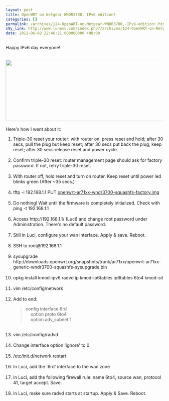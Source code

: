 ```yaml
---
layout: post
title: OpenWRT on Netgear WNDR3700, IPv6 edition!
categories: []
permalink: /archives/124-OpenWRT-on-Netgear-WNDR3700,-IPv6-edition!.html
s9y_link: http://www.lunesu.com/index.php?/archives/124-OpenWRT-on-Netgear-WNDR3700,-IPv6-edition!.html
date: 2011-06-08 22:46:21.000000000 +08:00
---
```

Happy IPv6 day everyone!<br />
<br />
<!-- s9ymdb:145 --><img class="serendipity_image_center" width="646" height="195"  src="http://www.lunesu.com/uploads/ipv6.PNG"  alt="" /><br />
<br />
Here's how I went about it:<br />
<ol><li>Triple-30 reset your router: with router on, press reset and hold; after 30 secs, pull the plug but keep reset; after 30 secs put back the plug, keep reset; after 30 secs release reset and power cycle.</li><br />
<li>Confirm triple-30 reset: router management page should ask for factory password. If not, retry triple-30 reset.</li><br />
<li>With router off, hold reset and turn on router. Keep reset until power led blinks green (After ~35 secs.)</li><br />
<li>tftp -i 192.168.1.1 PUT <a href="http://downloads.openwrt.org/backfire/10.03/ar71xx/openwrt-ar71xx-wndr3700-squashfs-factory.img">openwrt-ar71xx-wndr3700-squashfs-factory.img</a></li><br />
<li>Do nothing! Wait until the firmware is completely initialized. Check with ping -t 192.168.1.1</li><br />
<li>Access http://192.168.1.1/ (Luci) and change root password under Administration. There's no default password.</li><br />
<li>Still in Luci, configure your wan interface. Apply &amp; save. Reboot.</li><br />
<li>SSH to root@192.168.1.1</li><br />
<li>sysupgrade http://downloads.openwrt.org/snapshots/trunk/ar71xx/openwrt-ar71xx-generic-wndr3700-squashfs-sysupgrade.bin</li><br />
<li>opkg install kmod-ipv6 radvd ip kmod-ip6tables ip6tables 6to4 kmod-sit</li><br />
<li>vim /etc/config/network</li><br />
<li>Add to end:<blockquote>config interface 6rd<br />
&#160;&#160;&#160;&#160;option proto 6to4<br />
&#160;&#160;&#160;&#160;option adv_subnet 1</blockquote></li><br />
<li>vim /etc/config/radvd</li><br />
<li>Change interface option 'ignore' to 0</li><br />
<li>/etc/init.d/network restart</li><br />
<li>In Luci, add the '6rd' interface to the wan zone</li><br />
<li>In Luci, add the following firewall rule: name 6to4, source wan, protocol 41, target accept. Save.</li><br />
<li>In Luci, make sure radvd starts at startup. Apply &amp; Save. Reboot.</li><br />
</ol>

